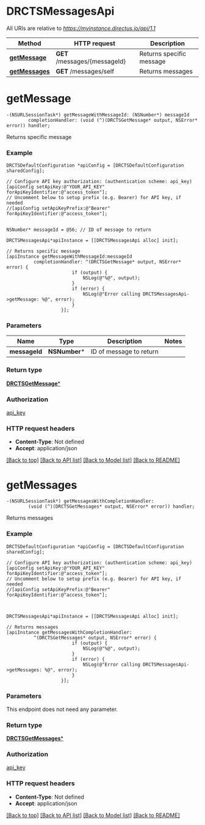 # DRCTSMessagesApi

All URIs are relative to *https://myinstance.directus.io/api/1.1*

Method | HTTP request | Description
------------- | ------------- | -------------
[**getMessage**](DRCTSMessagesApi.md#getmessage) | **GET** /messages/{messageId} | Returns specific message
[**getMessages**](DRCTSMessagesApi.md#getmessages) | **GET** /messages/self | Returns messages


# **getMessage**
```objc
-(NSURLSessionTask*) getMessageWithMessageId: (NSNumber*) messageId
        completionHandler: (void (^)(DRCTSGetMessage* output, NSError* error)) handler;
```

Returns specific message

### Example 
```objc
DRCTSDefaultConfiguration *apiConfig = [DRCTSDefaultConfiguration sharedConfig];

// Configure API key authorization: (authentication scheme: api_key)
[apiConfig setApiKey:@"YOUR_API_KEY" forApiKeyIdentifier:@"access_token"];
// Uncomment below to setup prefix (e.g. Bearer) for API key, if needed
//[apiConfig setApiKeyPrefix:@"Bearer" forApiKeyIdentifier:@"access_token"];


NSNumber* messageId = @56; // ID of message to return

DRCTSMessagesApi*apiInstance = [[DRCTSMessagesApi alloc] init];

// Returns specific message
[apiInstance getMessageWithMessageId:messageId
          completionHandler: ^(DRCTSGetMessage* output, NSError* error) {
                        if (output) {
                            NSLog(@"%@", output);
                        }
                        if (error) {
                            NSLog(@"Error calling DRCTSMessagesApi->getMessage: %@", error);
                        }
                    }];
```

### Parameters

Name | Type | Description  | Notes
------------- | ------------- | ------------- | -------------
 **messageId** | **NSNumber***| ID of message to return | 

### Return type

[**DRCTSGetMessage***](DRCTSGetMessage.md)

### Authorization

[api_key](../README.md#api_key)

### HTTP request headers

 - **Content-Type**: Not defined
 - **Accept**: application/json

[[Back to top]](#) [[Back to API list]](../README.md#documentation-for-api-endpoints) [[Back to Model list]](../README.md#documentation-for-models) [[Back to README]](../README.md)

# **getMessages**
```objc
-(NSURLSessionTask*) getMessagesWithCompletionHandler: 
        (void (^)(DRCTSGetMessages* output, NSError* error)) handler;
```

Returns messages

### Example 
```objc
DRCTSDefaultConfiguration *apiConfig = [DRCTSDefaultConfiguration sharedConfig];

// Configure API key authorization: (authentication scheme: api_key)
[apiConfig setApiKey:@"YOUR_API_KEY" forApiKeyIdentifier:@"access_token"];
// Uncomment below to setup prefix (e.g. Bearer) for API key, if needed
//[apiConfig setApiKeyPrefix:@"Bearer" forApiKeyIdentifier:@"access_token"];



DRCTSMessagesApi*apiInstance = [[DRCTSMessagesApi alloc] init];

// Returns messages
[apiInstance getMessagesWithCompletionHandler: 
          ^(DRCTSGetMessages* output, NSError* error) {
                        if (output) {
                            NSLog(@"%@", output);
                        }
                        if (error) {
                            NSLog(@"Error calling DRCTSMessagesApi->getMessages: %@", error);
                        }
                    }];
```

### Parameters
This endpoint does not need any parameter.

### Return type

[**DRCTSGetMessages***](DRCTSGetMessages.md)

### Authorization

[api_key](../README.md#api_key)

### HTTP request headers

 - **Content-Type**: Not defined
 - **Accept**: application/json

[[Back to top]](#) [[Back to API list]](../README.md#documentation-for-api-endpoints) [[Back to Model list]](../README.md#documentation-for-models) [[Back to README]](../README.md)

